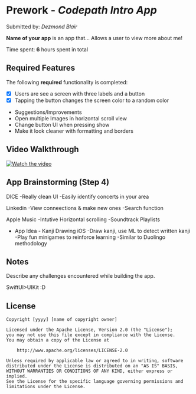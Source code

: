 # Prework - *Codepath Intro App*

Submitted by: *Dezmond Blair*

**Name of your app** is an app that... Allows a user to view more about me! 

Time spent: **6** hours spent in total

## Required Features

The following **required** functionality is completed:

- [x] Users are see a screen with three labels and a button
- [x] Tapping the button changes the screen color to a random color
-  Suggestions/Improvements
-  Open multiple Images in horizontal scroll view
-  Change button UI when pressing show
-  Make it look cleaner with formatting and borders
 
## Video Walkthrough

[![Watch the video](https://img.youtube.com/vi/CKyNK3XBDTY/0.jpg)](https://www.youtube.com/watch?v=CKyNK3XBDTY)


## App Brainstorming (Step 4)

DICE 
-Really clean UI 
-Easily identify concerts in your area

Linkedin
-View conneections & make new ones
-Search function

Apple Music
-Intutive Horizontal scrolling
-Soundtrack Playlists

- App Idea -
Kanji Drawing iOS
-Draw kanji, use ML to detect written kanji
-Play fun minigames to reinforce learning
-Similar to Duolingo methodology

## Notes

Describe any challenges encountered while building the app.

SwiftUI>UIKit :D

## License

    Copyright [yyyy] [name of copyright owner]

    Licensed under the Apache License, Version 2.0 (the "License");
    you may not use this file except in compliance with the License.
    You may obtain a copy of the License at

        http://www.apache.org/licenses/LICENSE-2.0

    Unless required by applicable law or agreed to in writing, software
    distributed under the License is distributed on an "AS IS" BASIS,
    WITHOUT WARRANTIES OR CONDITIONS OF ANY KIND, either express or implied.
    See the License for the specific language governing permissions and
    limitations under the License.
